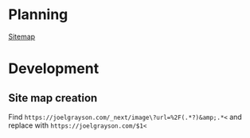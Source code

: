 # Planning
[Sitemap](https://docs.google.com/document/d/16YT7899bFbgKvBiruonL3wRYBa64Rj0m4cCRCL-VfAg/edit)



# Development
## Site map creation
Find `https://joelgrayson.com/_next/image\?url=%2F(.*?)&amp;.*<` and replace with `https://joelgrayson.com/$1<`

